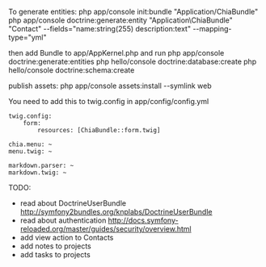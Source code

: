 To generate entities:
php app/console init:bundle "Application/ChiaBundle"
php app/console doctrine:generate:entity "Application\ChiaBundle" "Contact" --fields="name:string(255) description:text" --mapping-type="yml"


then add Bundle to app/AppKernel.php and run
php app/console doctrine:generate:entities
php hello/console doctrine:database:create
php hello/console doctrine:schema:create


publish assets:
php app/console assets:install --symlink web


You need to add this to twig.config in app/config/config.yml

    twig.config:
        form:
            resources: [ChiaBundle::form.twig]

    chia.menu: ~
    menu.twig: ~

    markdown.parser: ~
    markdown.twig: ~

TODO:
- read about DoctrineUserBundle http://symfony2bundles.org/knplabs/DoctrineUserBundle
- read about authentication http://docs.symfony-reloaded.org/master/guides/security/overview.html
- add view action to Contacts
- add notes to projects
- add tasks to projects
